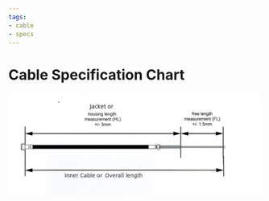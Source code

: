 ```yaml
---
tags:
- cable
- specs
---
```


# Cable Specification Chart

![cable spec](../../static/img/cable-spec-chart.jpg "cable spec chart")
